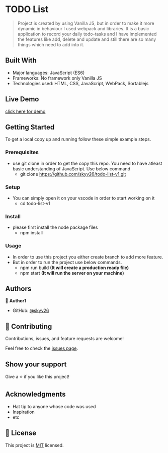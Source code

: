 
# TODO List

> Project is created by using Vanilla JS, but in order to make it more dynamic in behaviour I used webpack and libraries. It is a basic application to record your daily todo-tasks and I have implemented the features like add, delete and update and still there are so many things which need to add into it.


## Built With

- Major languages: JavaScript (ES6)
- Frameworks: No framework only Vanilla JS
- Technologies used: HTML, CSS, JavaScript, WebPack, Sortablejs

## Live Demo

[click here for demo]()


## Getting Started

To get a local copy up and running follow these simple example steps.

### Prerequisites

- use git clone in order to get the copy this repo. You need to have atleast basic understanding of JavaScript. Use below command
  - git clone https://github.com/skyv26/todo-list-v1.git


### Setup

- You can simply open it on your vscode in order to start working on it
  - cd todo-list-v1


### Install

- please first install the node package files
  - npm install


### Usage

- In order to use this project you either create branch to add more feature.
- But in order to run the project use below commands.
  - npm run build **(It will create a production ready file)**
  - npm start **(It will run the server on your machine)**

## Authors

👤 **Author1**

- GitHub: [@skyv26](https://github.com/skyv26)


## 🤝 Contributing

Contributions, issues, and feature requests are welcome!

Feel free to check the [issues page](../../issues/).

## Show your support

Give a ⭐️ if you like this project!

## Acknowledgments

- Hat tip to anyone whose code was used
- Inspiration
- etc

## 📝 License

This project is [MIT](./LICENSE) licensed.
